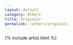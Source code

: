 ```yaml
---
layout: default
category: Others
title: Originals
permalink: /others/originals
---
```


{% include artist.html %}